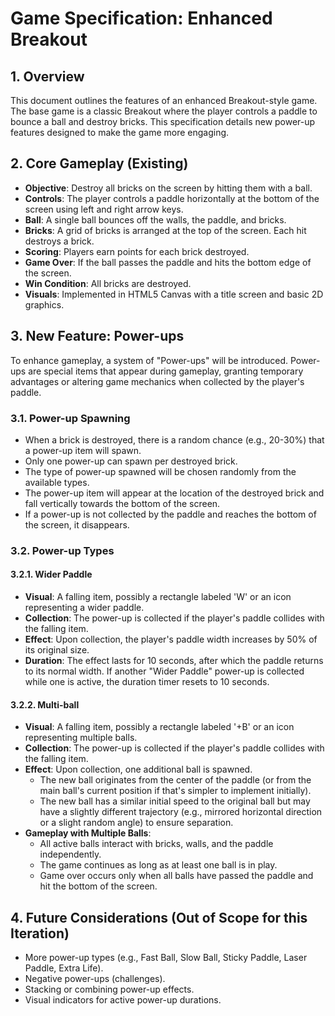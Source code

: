 # Game Specification: Enhanced Breakout

## 1. Overview

This document outlines the features of an enhanced Breakout-style game. The base game is a classic Breakout where the player controls a paddle to bounce a ball and destroy bricks. This specification details new power-up features designed to make the game more engaging.

## 2. Core Gameplay (Existing)

*   **Objective**: Destroy all bricks on the screen by hitting them with a ball.
*   **Controls**: The player controls a paddle horizontally at the bottom of the screen using left and right arrow keys.
*   **Ball**: A single ball bounces off the walls, the paddle, and bricks.
*   **Bricks**: A grid of bricks is arranged at the top of the screen. Each hit destroys a brick.
*   **Scoring**: Players earn points for each brick destroyed.
*   **Game Over**: If the ball passes the paddle and hits the bottom edge of the screen.
*   **Win Condition**: All bricks are destroyed.
*   **Visuals**: Implemented in HTML5 Canvas with a title screen and basic 2D graphics.

## 3. New Feature: Power-ups

To enhance gameplay, a system of "Power-ups" will be introduced. Power-ups are special items that appear during gameplay, granting temporary advantages or altering game mechanics when collected by the player's paddle.

### 3.1. Power-up Spawning

*   When a brick is destroyed, there is a random chance (e.g., 20-30%) that a power-up item will spawn.
*   Only one power-up can spawn per destroyed brick.
*   The type of power-up spawned will be chosen randomly from the available types.
*   The power-up item will appear at the location of the destroyed brick and fall vertically towards the bottom of the screen.
*   If a power-up is not collected by the paddle and reaches the bottom of the screen, it disappears.

### 3.2. Power-up Types

#### 3.2.1. Wider Paddle

*   **Visual**: A falling item, possibly a rectangle labeled 'W' or an icon representing a wider paddle.
*   **Collection**: The power-up is collected if the player's paddle collides with the falling item.
*   **Effect**: Upon collection, the player's paddle width increases by 50% of its original size.
*   **Duration**: The effect lasts for 10 seconds, after which the paddle returns to its normal width. If another "Wider Paddle" power-up is collected while one is active, the duration timer resets to 10 seconds.

#### 3.2.2. Multi-ball

*   **Visual**: A falling item, possibly a rectangle labeled '+B' or an icon representing multiple balls.
*   **Collection**: The power-up is collected if the player's paddle collides with the falling item.
*   **Effect**: Upon collection, one additional ball is spawned.
    *   The new ball originates from the center of the paddle (or from the main ball's current position if that's simpler to implement initially).
    *   The new ball has a similar initial speed to the original ball but may have a slightly different trajectory (e.g., mirrored horizontal direction or a slight random angle) to ensure separation.
*   **Gameplay with Multiple Balls**:
    *   All active balls interact with bricks, walls, and the paddle independently.
    *   The game continues as long as at least one ball is in play.
    *   Game over occurs only when all balls have passed the paddle and hit the bottom of the screen.

## 4. Future Considerations (Out of Scope for this Iteration)

*   More power-up types (e.g., Fast Ball, Slow Ball, Sticky Paddle, Laser Paddle, Extra Life).
*   Negative power-ups (challenges).
*   Stacking or combining power-up effects.
*   Visual indicators for active power-up durations.
```
